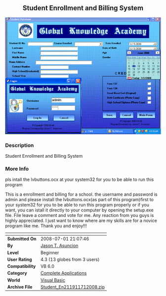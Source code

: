 ﻿<div align="center">

## Student Enrollment and Billing System

<img src="PIC200871211524010.GIF">
</div>

### Description

Student Enrollment and Billing System
 
### More Info
 
pls intall the lvbuttons.ocx at your system32 for you to be able to run this program

This is a enrollment and billing for a school. the username and password is admin and please install the lvbuttons.ocx(as part of this program)first to your system32 for you to be able to run this program properly or if you want, you can istall it directly to your computer by opening the setup.exe file. File leave a comment and vote for me. Any reaction from you guys is highly appreciated. I just want to know where are my skills are for a novice program like me. Thank you and enjoy!!!


<span>             |<span>
---                |---
**Submitted On**   |2008-07-01 21:07:46
**By**             |[Jason T\. Asuncion](https://github.com/Planet-Source-Code/PSCIndex/blob/master/ByAuthor/jason-t-asuncion.md)
**Level**          |Beginner
**User Rating**    |4.3 (13 globes from 3 users)
**Compatibility**  |VB 6\.0
**Category**       |[Complete Applications](https://github.com/Planet-Source-Code/PSCIndex/blob/master/ByCategory/complete-applications__1-27.md)
**World**          |[Visual Basic](https://github.com/Planet-Source-Code/PSCIndex/blob/master/ByWorld/visual-basic.md)
**Archive File**   |[Student\_En211911712008\.zip](https://github.com/Planet-Source-Code/jason-t-asuncion-student-enrollment-and-billing-system__1-70772/archive/master.zip)








